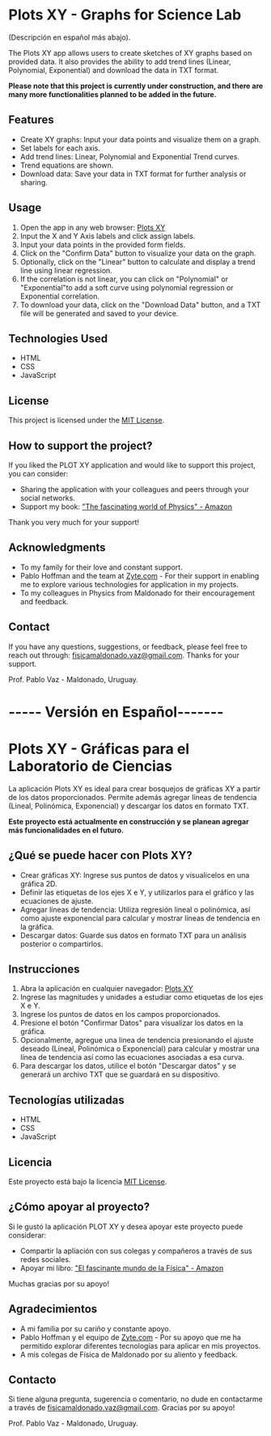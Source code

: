 # Plots XY - Graphs for Science Lab

(Descripción en español más abajo).

The Plots XY app allows users to create sketches of XY graphs based on provided data. It also provides the ability to add trend lines (Linear, Polynomial, Exponential) and download the data in TXT format.

**Please note that this project is currently under construction, and there are many more functionalities planned to be added in the future.**

## Features

- Create XY graphs: Input your data points and visualize them on a graph.
- Set labels for each axis.
- Add trend lines: Linear, Polynomial and Exponential Trend curves.
- Trend equations are shown.
- Download data: Save your data in TXT format for further analysis or sharing.


## Usage

1. Open the app in any web browser: [Plots XY](https://fisicamaldonado.github.io/graficas/english.html)
2. Input the X and Y Axis labels and click assign labels.
3. Input your data points in the provided form fields.
4. Click on the "Confirm Data" button to visualize your data on the graph.
5. Optionally, click on the "Linear" button to calculate and display a trend line using linear regression.
6. If the correlation is not linear, you can click on "Polynomial" or "Exponential"to add a soft curve using polynomial regression or Exponential correlation.
7. To download your data, click on the "Download Data" button, and a TXT file will be generated and saved to your device.

## Technologies Used

- HTML
- CSS
- JavaScript

## License

This project is licensed under the [MIT License](LICENSE).

## How to support the project?

If you liked the PLOT XY application and would like to support this project, you can consider:
- Sharing the application with your colleagues and peers through your social networks.
- Support my book: ["The fascinating world of Physics" - Amazon](https://www.amazon.com/dp/B086SMT43S)

Thank you very much for your support!

## Acknowledgments

- To my family for their love and constant support.
- Pablo Hoffman and the team at [Zyte.com](https://www.zyte.com/) - For their support in enabling me to explore various technologies for application in my projects.
- To my colleagues in Physics from Maldonado for their encouragement and feedback.

## Contact

If you have any questions, suggestions, or feedback, please feel free to reach out through: fisicamaldonado.vaz@gmail.com.
Thanks for your support.

Prof. Pablo Vaz - Maldonado, Uruguay.


# ----- Versión en Español-------


# Plots XY - Gráficas para el Laboratorio de Ciencias

La aplicación Plots XY es ideal para crear bosquejos de gráficas XY a partir de los datos proporcionados. Permite además agregar líneas de tendencia (Lineal, Polinómica, Exponencial) y descargar los datos en formato TXT.

**Este proyecto está actualmente en construcción y se planean agregar más funcionalidades en el futuro.**

## ¿Qué se puede hacer con Plots XY?

- Crear gráficas XY: Ingrese sus puntos de datos y visualícelos en una gráfica 2D.
- Definir las etiquetas de los ejes X e Y, y utilizarlos para el gráfico y las ecuaciones de ajuste.
- Agregar líneas de tendencia: Utiliza regresión lineal o polinómica, así como ajuste exponencial para calcular y mostrar líneas de tendencia en la gráfica.
- Descargar datos: Guarde sus datos en formato TXT para un análisis posterior o compartirlos.

## Instrucciones

1. Abra la aplicación en cualquier navegador: [Plots XY](https://fisicamaldonado.github.io/graficas/)
2. Ingrese las magnitudes y unidades a estudiar como etiquetas de los ejes X e Y.
3. Ingrese los puntos de datos en los campos proporcionados.
4. Presione el botón "Confirmar Datos" para visualizar los datos en la gráfica.
5. Opcionalmente, agregue una linea de tendencia presionando el ajuste deseado (Lineal, Polinómica o Exponencial) para calcular y mostrar una línea de tendencia así como las ecuaciones asociadas a esa curva.
6. Para descargar los datos, utilice el botón "Descargar datos" y se generará un archivo TXT que se guardará en su dispositivo.

## Tecnologías utilizadas

- HTML
- CSS
- JavaScript

## Licencia

Este proyecto está bajo la licencia [MIT License](LICENSE).

## ¿Cómo apoyar al proyecto?

Si le gustó la aplicación PLOT XY y desea apoyar este proyecto puede considerar:
- Compartir la apliación con sus colegas y compañeros a través de sus redes sociales.
- Apoyar mi libro: ["El fascinante mundo de la Física" - Amazon](https://www.amazon.com/dp/B07HVRWHCF/)

Muchas gracias por su apoyo!

## Agradecimientos

- A mi familia por su cariño y constante apoyo.
- Pablo Hoffman y el equipo de [Zyte.com](https://www.zyte.com/) - Por su apoyo que me ha permitido explorar diferentes tecnologías para aplicar en mis proyectos.
- A mis colegas de Física de Maldonado por su aliento y feedback.

## Contacto

Si tiene alguna pregunta, sugerencia o comentario, no dude en contactarme a través de fisicamaldonado.vaz@gmail.com.
Gracias por su apoyo!

Prof. Pablo Vaz - Maldonado, Uruguay.
